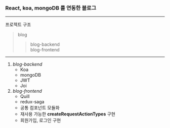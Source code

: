 ### React, koa, mongoDB 를 연동한 블로그

---

프로젝트 구조

> blog
>
> > blog-backend
> > <br />blog-frontend

---

1. _blog-backend_
   - Koa
   - mongoDB
   - JWT
   - Joi
2. _blog-frontend_
   - Quill
   - redux-saga
   - 공통 컴포넌트 모듈화
   - 재사용 가능한 **createRequestActionTypes** 구현
   - 회원가입, 로그인 구현

